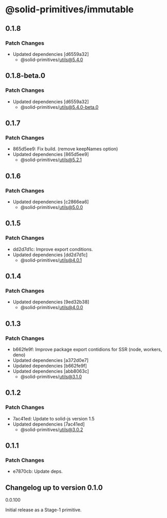 # @solid-primitives/immutable

## 0.1.8

### Patch Changes

- Updated dependencies [d6559a32]
  - @solid-primitives/utils@5.4.0

## 0.1.8-beta.0

### Patch Changes

- Updated dependencies [d6559a32]
  - @solid-primitives/utils@5.4.0-beta.0

## 0.1.7

### Patch Changes

- 865d5ee9: Fix build. (remove keepNames option)
- Updated dependencies [865d5ee9]
  - @solid-primitives/utils@5.2.1

## 0.1.6

### Patch Changes

- Updated dependencies [c2866ea6]
  - @solid-primitives/utils@5.0.0

## 0.1.5

### Patch Changes

- dd2d7d1c: Improve export conditions.
- Updated dependencies [dd2d7d1c]
  - @solid-primitives/utils@4.0.1

## 0.1.4

### Patch Changes

- Updated dependencies [9ed32b38]
  - @solid-primitives/utils@4.0.0

## 0.1.3

### Patch Changes

- b662fe9f: Improve package export contidions for SSR (node, workers, deno)
- Updated dependencies [a372d0e7]
- Updated dependencies [b662fe9f]
- Updated dependencies [abb8063c]
  - @solid-primitives/utils@3.1.0

## 0.1.2

### Patch Changes

- 7ac41ed: Update to solid-js version 1.5
- Updated dependencies [7ac41ed]
  - @solid-primitives/utils@3.0.2

## 0.1.1

### Patch Changes

- e7870cb: Update deps.

## Changelog up to version 0.1.0

0.0.100

Initial release as a Stage-1 primitive.
